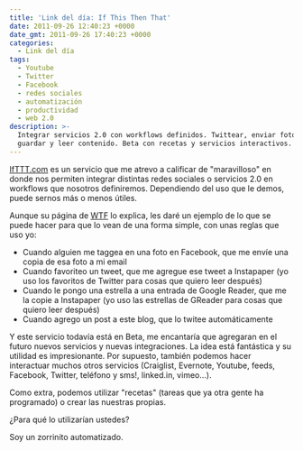```yaml
---
title: 'Link del día: If This Then That'
date: 2011-09-26 12:40:23 +0000
date_gmt: 2011-09-26 17:40:23 +0000
categories:
  - Link del día
tags:
  - Youtube
  - Twitter
  - Facebook
  - redes sociales
  - automatización
  - productividad
  - web 2.0
description: >-
  Integrar servicios 2.0 con workflows definidos. Twittear, enviar fotos,
  guardar y leer contenido. Beta con recetas y servicios interactivos.
---
```



[IfTTT.com](http://ifttt.com/) es un servicio que me atrevo a calificar de "maravilloso" en donde nos permiten integrar distintas redes sociales o servicios 2.0 en workflows que nosotros definiremos. Dependiendo del uso que le demos, puede sernos más o menos útiles.

Aunque su página de [WTF](http://ifttt.com/wtf) lo explica, les daré un ejemplo de lo que se puede hacer para que lo vean de una forma simple, con unas reglas que uso yo:

- Cuando alguien me taggea en una foto en Facebook, que me envíe una copia de esa foto a mi email
- Cuando favoriteo un tweet, que me agregue ese tweet a Instapaper (yo uso los favoritos de Twitter para cosas que quiero leer después)
- Cuando le pongo una estrella a una entrada de Google Reader, que me la copie a Instapaper (yo uso las estrellas de GReader para cosas que quiero leer después)
- Cuando agrego un post a este blog, que lo twitee automáticamente

Y este servicio todavía está en Beta, me encantaría que agregaran en el futuro nuevos servicios y nuevas integraciones. La idea está fantástica y su utilidad es impresionante. Por supuesto, también podemos hacer interactuar muchos otros servicios (Craiglist, Evernote, Youtube, feeds, Facebook, Twitter, teléfono y sms!, linked.in, vimeo...).

Como extra, podemos utilizar "recetas" (tareas que ya otra gente ha programado) o crear las nuestras propias.

 ¿Para qué lo utilizarían ustedes?

Soy un zorrinito automatizado.
